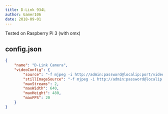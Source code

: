 ```yaml
---
title: D-Link 934L
author: Gamer106
date: 2018-09-01
---
```

Tested on Raspberry Pi 3 (with omx)

## config.json

```json
{
	"name": "D-Link Camera",
	"videoConfig": {
		"source": "-f mjpeg -i http://admin:password@localip:port/video.cgi",
		"stillImageSource": "-f mjpeg -i http://admin:password@localip:port/image/jpeg.cgi",
		"maxStreams": 2,
		"maxWidth": 640,
		"maxHeight": 480,
		"maxFPS": 20
	}
}
```

